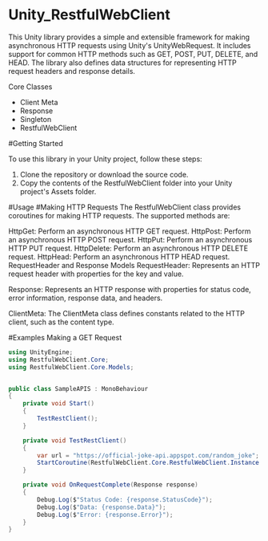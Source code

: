 # Unity_RestfulWebClient

This Unity library provides a simple and extensible framework for making asynchronous HTTP requests using Unity's UnityWebRequest. It includes support for common HTTP methods such as GET, POST, PUT, DELETE, and HEAD. The library also defines data structures for representing HTTP request headers and response details.

Core Classes 
* Client Meta
* Response
* Singleton
* RestfulWebClient



#Getting Started

To use this library in your Unity project, follow these steps:

1. Clone the repository or download the source code.
2. Copy the contents of the RestfulWebClient folder into your Unity project's Assets folder.

#Usage
#Making HTTP Requests
The RestfulWebClient class provides coroutines for making HTTP requests. The supported methods are:

HttpGet: Perform an asynchronous HTTP GET request.
HttpPost: Perform an asynchronous HTTP POST request.
HttpPut: Perform an asynchronous HTTP PUT request.
HttpDelete: Perform an asynchronous HTTP DELETE request.
HttpHead: Perform an asynchronous HTTP HEAD request.
RequestHeader and Response Models
RequestHeader: Represents an HTTP request header with properties for the key and value.

Response: Represents an HTTP response with properties for status code, error information, response data, and headers.

ClientMeta: The ClientMeta class defines constants related to the HTTP client, such as the content type.


#Examples
Making a GET Request
```csharp
using UnityEngine;
using RestfulWebClient.Core;
using RestfulWebClient.Core.Models;


public class SampleAPIS : MonoBehaviour
{
    private void Start()
    {
        TestRestClient();
    }

    private void TestRestClient()
    {
        var url = "https://official-joke-api.appspot.com/random_joke";
        StartCoroutine(RestfulWebClient.Core.RestfulWebClient.Instance.HttpGet(url, OnRequestComplete));
    }

    private void OnRequestComplete(Response response)
    {
        Debug.Log($"Status Code: {response.StatusCode}");
        Debug.Log($"Data: {response.Data}");
        Debug.Log($"Error: {response.Error}");
    }
}
